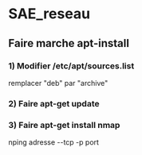 # SAE_reseau

## Faire marche apt-install
### 1) Modifier /etc/apt/sources.list
  remplacer "deb" par "archive"
### 2) Faire apt-get update
### 3) Faire apt-get install nmap

nping adresse --tcp -p port
